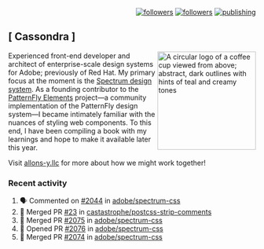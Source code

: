 <p align="right"><a rel="me" href="https://front-end.social/@castastrophe">
    <img alt="followers" title="Follow me on Mastodon" src="https://img.shields.io/mastodon/follow/109297102751309835?domain=https%3A%2F%2Ffront-end.social&label=Follow&logo=mastodon&logoColor=white&style=for-the-badge&labelColor=008080&color=006969"/></a>
  <a href="https://codepen.io/castastrophe/">
    <img alt="followers" title="Follow me on CodePen" src="https://img.shields.io/badge/16-1?color=640464&labelColor=7c007c&style=for-the-badge&logo=codepen&label=Follow"/></a>
<a href="https://castastrophe.medium.com/">
    <img alt="publishing" title="View articles on Medium" src="https://img.shields.io/badge/107-1?color=666&labelColor=444&label=subscribe&logo=medium&logoColor=white&style=for-the-badge"/></a>
</p>

## [&nbsp;Cassondra&nbsp;]

<img align="right" src="https://github-production-user-asset-6210df.s3.amazonaws.com/1840295/253016758-ba468774-1cd3-42c2-8f43-947b5eeb5edf.png" height="200" alt="A circular logo of a coffee cup viewed from above; abstract, dark outlines with hints of teal and creamy tones">

Experienced front-end developer and architect of enterprise-scale design systems for Adobe; previously of Red Hat. My primary focus at the moment is the [Spectrum design system](https://github.com/adobe/spectrum-css). As a founding contributor to the [PatternFly&nbsp;Elements](https://github.com/patternfly/patternfly-elements) project&mdash;a community implementation of the PatternFly design system&mdash;I became intimately familiar with the nuances of styling web components. To this end, I have been compiling a book with my learnings and hope to make it available later this year.

Visit [allons-y.llc](http://allons-y.llc/) for more about how we might work together!

### Recent activity

<!--START_SECTION:activity-->
1. 🗣 Commented on [#2044](https://github.com/adobe/spectrum-css/pull/2044#issuecomment-1673636829) in [adobe/spectrum-css](https://github.com/adobe/spectrum-css)
2. 🎉 Merged PR [#23](https://github.com/castastrophe/postcss-strip-comments/pull/23) in [castastrophe/postcss-strip-comments](https://github.com/castastrophe/postcss-strip-comments)
3. 🎉 Merged PR [#2075](https://github.com/adobe/spectrum-css/pull/2075) in [adobe/spectrum-css](https://github.com/adobe/spectrum-css)
4. 💪 Opened PR [#2076](https://github.com/adobe/spectrum-css/pull/2076) in [adobe/spectrum-css](https://github.com/adobe/spectrum-css)
5. 🎉 Merged PR [#2074](https://github.com/adobe/spectrum-css/pull/2074) in [adobe/spectrum-css](https://github.com/adobe/spectrum-css)
<!--END_SECTION:activity-->

